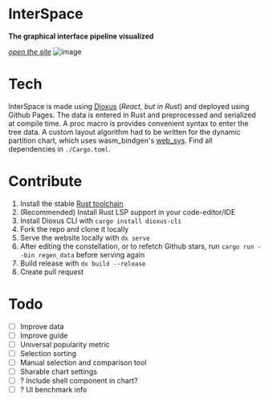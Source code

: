 InterSpace
==========
**The graphical interface pipeline visualized**

_[open the site](https://erithax.com)_
![image](https://github.com/Erithax/interspace/assets/64774344/15a0881a-24b1-42b8-982a-f55438895e7c)

# Tech
InterSpace is made using [Dioxus](https://github.com/dioxuslabs/dioxus) (_React, but in Rust_) and deployed using Github Pages. The data is entered in Rust and preprocessed and serialized at compile time. A proc macro is provides convenient syntax to enter the tree data. A custom layout algorithm had to be written for the dynamic partition chart, which uses wasm_bindgen's [web_sys](https://github.com/rustwasm/wasm-bindgen/tree/main/crates/web-sys). Find all dependencies in `./Cargo.toml`.

# Contribute 
1) Install the stable [Rust toolchain](https://rust-lang.org)
2) (Recommended) Install Rust LSP support in your code-editor/IDE
3) Install Dioxus CLI with `cargo install dioxus-cli`
4) Fork the repo and clone it locally
5) Serve the website locally with `dx serve` 
6) After editing the constellation, or to refetch Github stars, run `cargo run --bin regen_data` before serving again
7) Build release with `dx build --release`
8) Create pull request

# Todo
- [ ] Improve data
- [ ] Improve guide
- [ ] Universal popularity metric
- [ ] Selection sorting
- [ ] Manual selection and comparison tool
- [ ] Sharable chart settings
- [ ] ? Include shell component in chart?
- [ ] ? UI benchmark info
